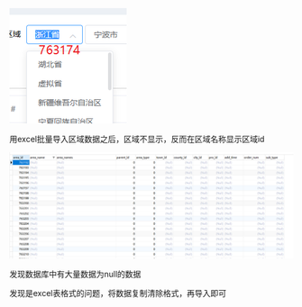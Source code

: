 ![image-20210224162239425]($%7Bimages%7D/image-20210224162239425.png)



用excel批量导入区域数据之后，区域不显示，反而在区域名称显示区域id

![image-20210224162422196]($%7Bimages%7D/image-20210224162422196.png)

发现数据库中有大量数据为null的数据

发现是excel表格式的问题，将数据复制清除格式，再导入即可